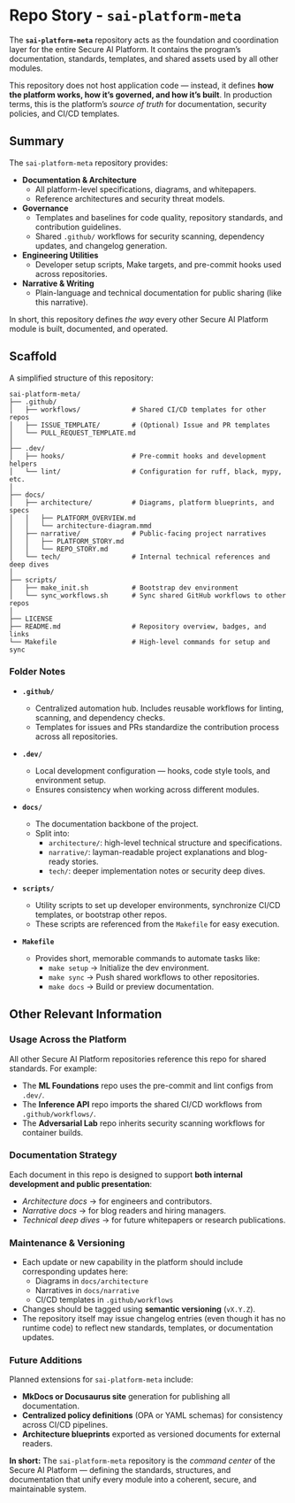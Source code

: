 # Repo Story - `sai-platform-meta`

The **`sai-platform-meta`** repository acts as the foundation and coordination layer for the entire Secure AI Platform.
It contains the program’s documentation, standards, templates, and shared assets used by all other modules.

This repository does not host application code — instead, it defines **how the platform works, how it’s governed, and how it’s built**.
In production terms, this is the platform’s *source of truth* for documentation, security policies, and CI/CD templates.

## Summary

The `sai-platform-meta` repository provides:

- **Documentation & Architecture**
  - All platform-level specifications, diagrams, and whitepapers.
  - Reference architectures and security threat models.
- **Governance**
  - Templates and baselines for code quality, repository standards, and contribution guidelines.
  - Shared `.github/` workflows for security scanning, dependency updates, and changelog generation.
- **Engineering Utilities**
  - Developer setup scripts, Make targets, and pre-commit hooks used across repositories.
- **Narrative & Writing**
  - Plain-language and technical documentation for public sharing (like this narrative).

In short, this repository defines *the way* every other Secure AI Platform module is built, documented, and operated.

## Scaffold

A simplified structure of this repository:

```tree
sai-platform-meta/
├── .github/
│   ├── workflows/             # Shared CI/CD templates for other repos
│   ├── ISSUE_TEMPLATE/        # (Optional) Issue and PR templates
│   └── PULL_REQUEST_TEMPLATE.md
│
├── .dev/
│   ├── hooks/                 # Pre-commit hooks and development helpers
│   └── lint/                  # Configuration for ruff, black, mypy, etc.
│
├── docs/
│   ├── architecture/          # Diagrams, platform blueprints, and specs
│   │   ├── PLATFORM_OVERVIEW.md
│   │   └── architecture-diagram.mmd
│   ├── narrative/             # Public-facing project narratives
│   │   ├── PLATFORM_STORY.md
│   │   └── REPO_STORY.md
│   └── tech/                  # Internal technical references and deep dives
│
├── scripts/
│   ├── make_init.sh           # Bootstrap dev environment
│   └── sync_workflows.sh      # Sync shared GitHub workflows to other repos
│
├── LICENSE
├── README.md                  # Repository overview, badges, and links
└── Makefile                   # High-level commands for setup and sync
```

### Folder Notes

- **`.github/`**
  - Centralized automation hub.
    Includes reusable workflows for linting, scanning, and dependency checks.
  - Templates for issues and PRs standardize the contribution process across all repositories.

- **`.dev/`**
  - Local development configuration — hooks, code style tools, and environment setup.
  - Ensures consistency when working across different modules.

- **`docs/`**
  - The documentation backbone of the project.
  - Split into:
    - `architecture/`: high-level technical structure and specifications.
    - `narrative/`: layman-readable project explanations and blog-ready stories.
    - `tech/`: deeper implementation notes or security deep dives.

- **`scripts/`**
  - Utility scripts to set up developer environments, synchronize CI/CD templates, or bootstrap other repos.
  - These scripts are referenced from the `Makefile` for easy execution.

- **`Makefile`**
  - Provides short, memorable commands to automate tasks like:
    - `make setup` → Initialize the dev environment.
    - `make sync` → Push shared workflows to other repositories.
    - `make docs` → Build or preview documentation.

## Other Relevant Information

### Usage Across the Platform

All other Secure AI Platform repositories reference this repo for shared standards.
For example:
- The **ML Foundations** repo uses the pre-commit and lint configs from `.dev/`.
- The **Inference API** repo imports the shared CI/CD workflows from `.github/workflows/`.
- The **Adversarial Lab** repo inherits security scanning workflows for container builds.

### Documentation Strategy

Each document in this repo is designed to support **both internal development and public presentation**:
- *Architecture docs* → for engineers and contributors.
- *Narrative docs* → for blog readers and hiring managers.
- *Technical deep dives* → for future whitepapers or research publications.

### Maintenance & Versioning

- Each update or new capability in the platform should include corresponding updates here:
  - Diagrams in `docs/architecture`
  - Narratives in `docs/narrative`
  - CI/CD templates in `.github/workflows`
- Changes should be tagged using **semantic versioning** (`vX.Y.Z`).
- The repository itself may issue changelog entries (even though it has no runtime code) to reflect new standards, templates, or documentation updates.

### Future Additions

Planned extensions for `sai-platform-meta` include:
- **MkDocs or Docusaurus site** generation for publishing all documentation.
- **Centralized policy definitions** (OPA or YAML schemas) for consistency across CI/CD pipelines.
- **Architecture blueprints** exported as versioned documents for external readers.

**In short:**
The `sai-platform-meta` repository is the *command center* of the Secure AI Platform — defining the standards, structures, and documentation that unify every module into a coherent, secure, and maintainable system.
